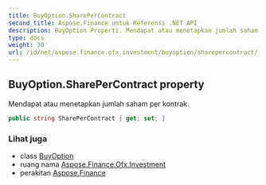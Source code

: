 ```yaml
---
title: BuyOption.SharePerContract
second_title: Aspose.Finance untuk Referensi .NET API
description: BuyOption Properti. Mendapat atau menetapkan jumlah saham per kontrak.
type: docs
weight: 30
url: /id/net/aspose.finance.ofx.investment/buyoption/sharepercontract/
---
```

## BuyOption.SharePerContract property

Mendapat atau menetapkan jumlah saham per kontrak.

```csharp
public string SharePerContract { get; set; }
```

### Lihat juga

* class [BuyOption](../)
* ruang nama [Aspose.Finance.Ofx.Investment](../../buyoption/)
* perakitan [Aspose.Finance](../../../)


